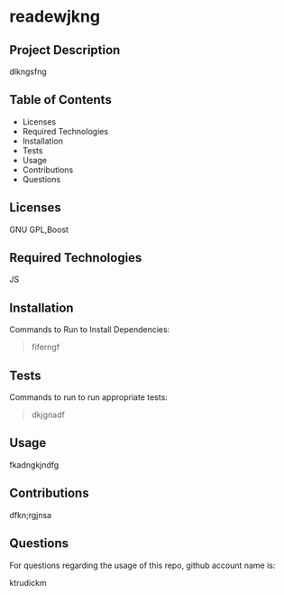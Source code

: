 
# readewjkng

## Project Description

dlkngsfng


## Table of Contents

  * Licenses
  * Required Technologies
  * Installation
  * Tests
  * Usage
  * Contributions
  * Questions


## Licenses

GNU GPL,Boost


## Required Technologies

JS


## Installation

Commands to Run to Install Dependencies:

>fiferngf


## Tests

Commands to run to run appropriate tests:

>dkjgnadf


## Usage

fkadngkjndfg


## Contributions

dfkn;rgjnsa


## Questions

For questions regarding the usage of this repo, github account name is:

ktrudickm

